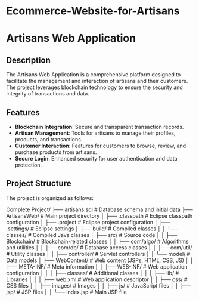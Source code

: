 # Ecommerce-Website-for-Artisans
# Artisans Web Application

## Description
The Artisans Web Application is a comprehensive platform designed to facilitate the management and interaction of artisans and their customers. The project leverages blockchain technology to ensure the security and integrity of transactions and data.

## Features
- **Blockchain Integration**: Secure and transparent transaction records.
- **Artisan Management**: Tools for artisans to manage their profiles, products, and transactions.
- **Customer Interaction**: Features for customers to browse, review, and purchase products from artisans.
- **Secure Login**: Enhanced security for user authentication and data protection.

## Project Structure
The project is organized as follows:

Complete Project/
├── artisans.sql # Database schema and initial data
├── ArtisansWeb/ # Main project directory
│ ├── .classpath # Eclipse classpath configuration
│ ├── .project # Eclipse project configuration
│ ├── .settings/ # Eclipse settings
│ ├── build/ # Compiled classes
│ │ └── classes/ # Compiled Java classes
│ ├── src/ # Source code
│ │ ├── Blockchain/ # Blockchain-related classes
│ │ ├── com/algo/ # Algorithms and utilities
│ │ ├── com/db/ # Database access classes
│ │ ├── com/util/ # Utility classes
│ │ ├── controller/ # Servlet controllers
│ │ └── model/ # Data models
│ ├── WebContent/ # Web content (JSPs, HTML, CSS, JS)
│ │ ├── META-INF/ # Meta information
│ │ ├── WEB-INF/ # Web application configuration
│ │ │ ├── classes/ # Additional classes
│ │ │ ├── lib/ # Libraries
│ │ │ ├── web.xml # Web application descriptor
│ │ ├── css/ # CSS files
│ │ ├── images/ # Images
│ │ ├── js/ # JavaScript files
│ │ ├── jsp/ # JSP files
│ │ └── index.jsp # Main JSP file
